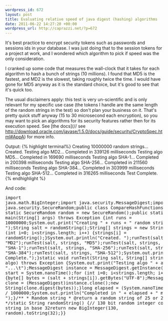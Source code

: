 ```yaml
--- 
wordpress_id: 672
layout: post
title: Evaluating relative speed of java digest (hashing) algorithms
date: 2011-06-22 14:27:20 +00:00
wordpress_url: http://caprazzi.net/?p=672
---
```

It's best practice to encrypt security tokens such as passwords and sessions ids in your database. I was just doing that to the session tokens for a project at work, and I wondered which algorithm to pick if speed was the only consideration.

I cranked up some code that measures the wall-clock that it takes for each algorithm to hash a bunch of strings (10 millions). I found that MD5 is the fastest, and MD2 is the slowest, taking roughly twice the time. I would have gone for MD5 anyway as it is the standard choice, but it's good to see that it's quick too.

The usual disclaimers apply: this test is very un-scientific and is only relevant for my specific use case (the tokens I handle are the same length of the random strings in the test) so don't plan your business on it. That's pretty quick stuff anyway (15 to 30 microsecond each encryption), so you may want to pick an algorithms for its security features rather then for its execution speed. See [the docs](// see http://download.oracle.com/javase/1.5.0/docs/guide/security/CryptoSpec.html#AppA) for more info.

Output:
{% highlight terminal%}
Creating 10000000 random strings... Created.
Testing algo MD2...	Completed in 339126 milliseconds
Testing algo MD5...	Completed in 169690 milliseconds
Testing algo SHA-1...	Completed in 200398 milliseconds
Testing algo SHA-256...	Completed in 211560 milliseconds
Testing algo SHA-384...	Completed in 303999 milliseconds
Testing algo SHA-512...	Completed in 316265 milliseconds
Test Complete.
{% endhighlight %}

And code:<pre name="code" class="java:nogutter">import java.math.BigInteger;import java.security.MessageDigest;import java.security.SecureRandom;public class CompareHashFunctions {private static SecureRandom random = new SecureRandom();public static void main(String[] args) throws Exception {int runs = 10000000;System.out.print("Creating " + runs + " random strings... ");String salt = randomString();String[] strings = new String[runs];for (int i=0; i&lt;strings.length; i++) {strings[i] = randomString();}System.out.println("Created. ");runTest(salt, strings, "MD2");runTest(salt, strings, "MD5");runTest(salt, strings, "SHA-1");runTest(salt, strings, "SHA-256");runTest(salt, strings, "SHA-384");runTest(salt, strings, "SHA-512");System.out.println("Test Complete.");}static void runTest(String salt, String[] strings, String algo) throws Exception {System.out.print("Testing algo " + algo + "...\t");MessageDigest instance = MessageDigest.getInstance(algo);long start = System.nanoTime();for (int i=0; i&lt;strings.length; i++) {byte[] bytes = (salt + strings[i]).getBytes("UTF-8");MessageDigest clone = (MessageDigest)instance.clone();new String(clone.digest(bytes));}long elapsed = (System.nanoTime() - start) / 1000000;System.out.println("Completed in " + elapsed +  " milliseconds ");}/** * Random string * @return a random string of 25 or 26 chars */static String randomString() {// 130 bit random integer converted to string in base 32return new BigInteger(130, random).toString(32);}}</pre>
